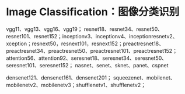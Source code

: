 
# Image Classification：图像分类识别

  vgg11、vgg13、vgg16、vgg19； resnet18、resnet34、resnet50、resnet101、resnet152；inceptionv3、inceptionv4、inceptionresnetv2、xception；resnext50，resnext101，resnext152；preactresnet18、preactresnet34、preactresnet50、preactresnet101、preactresnet152；attention56、attention92、seresnet18、seresnet34、seresnet50、seresnet101、seresnet152；
nasnet、senet、sknet、panet、cspnet

 densenet121、densenet161、densenet201； squeezenet、mobilenet、mobilenetv2、mobilenetv3；shufflenetv1、shufflenetv2；








